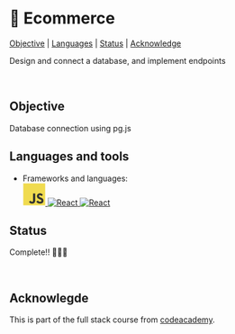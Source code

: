 # 🏪 Ecommerce <br>
[Objective](#objective_h) | [Languages](#languages_h) | [Status](#status_h) | [Acknowledge](#acknowledge_h) 

<link href="https://languages.abranhe.com/logos.css" rel="stylesheet">

<p>Design and connect a database, and implement endpoints</p><br>

<h2>Objective<a name="objective_h"></a></h2>
<p>Database connection using pg.js</p>


<h2>Languages and tools<a name="languages_h"></a></h2>
<p></p>
<ul><li> Frameworks and languages:<br>
<a href="https://developer.mozilla.org/en-US/docs/Web/JavaScript" target="_blank"> <img src="https://raw.githubusercontent.com/devicons/devicon/master/icons/javascript/javascript-original.svg" alt="javascript" width="40" height="40"/> </a>
<a href="https://expressjs.com/" target="_blank"> <img src="https://www.pngfind.com/pngs/m/136-1363736_express-js-icon-png-transparent-png.png" alt="React" width="50" height="40"/> </a>
<a href="https://www.postgresql.org//" target="_blank"> <img src="https://w7.pngwing.com/pngs/441/460/png-transparent-postgresql-plain-wordmark-logo-icon-thumbnail.png" alt="React" width="50" height="40"/> </a>
</li>
</ul>
<h2>Status <a name="status_h"></a></h2>
<p>Complete!! 🎉🎉🎉</p>



<br>
<h2>Acknowlegde <a name="acknowledge_h"></a></h2>
<p>This is part of the full stack course from <a href='https://www.codecademy.com/'>codeacademy</a>.</p>
